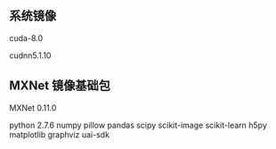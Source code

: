 

## 系统镜像
cuda-8.0 

cudnn5.1.10

## MXNet 镜像基础包
MXNet 0.11.0 

python 2.7.6 
numpy 
pillow 
pandas 
scipy 
scikit-image 
scikit-learn 
h5py 
matplotlib 
graphviz 
uai-sdk 